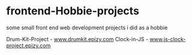 # frontend-Hobbie-projects
some small front end web development projects i did as a hobbie

Drum-Kit-Project -  www.drumkit.epizy.com
Clock-in-JS - www.js-clock-project.epizy.com

